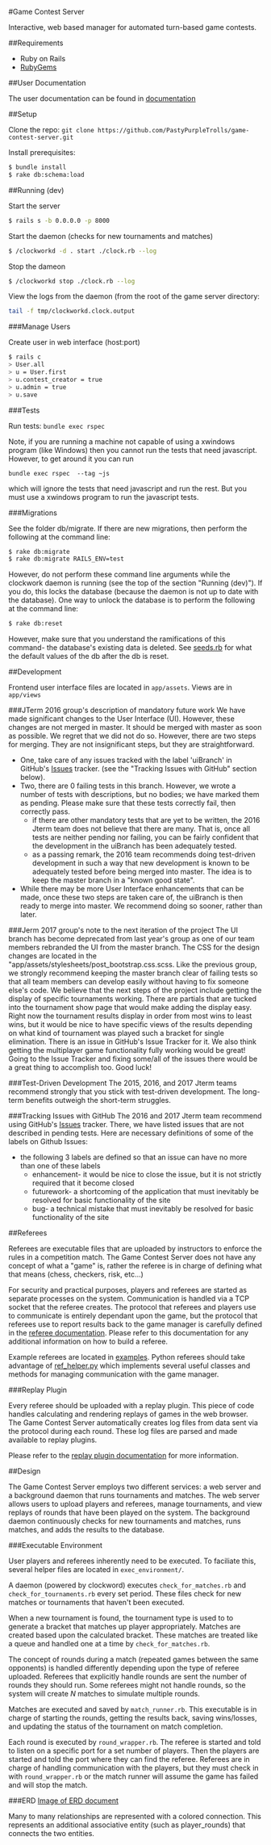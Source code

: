 #Game Contest Server

Interactive, web based manager for automated turn-based game contests.

##Requirements

* Ruby on Rails
* [RubyGems](https://rubygems.org)

##User Documentation

The user documentation can be found in [documentation](https://github.com/PastyPurpleTrolls/game-contest-server/tree/master/documentation)

##Setup

Clone the repo: `git clone https://github.com/PastyPurpleTrolls/game-contest-server.git`

Install prerequisites:
```bash
$ bundle install
$ rake db:schema:load
```

##Running (dev)

Start the server

```bash
$ rails s -b 0.0.0.0 -p 8000
```

Start the daemon (checks for new tournaments and matches)

```bash
$ /clockworkd -d . start ./clock.rb --log
```

Stop the dameon

```bash
$ /clockworkd stop ./clock.rb --log
```

View the logs from the daemon (from the root of the game server directory: 

```bash 
tail -f tmp/clockworkd.clock.output
```

###Manage Users

Create user in web interface (host:port)

```bash
$ rails c
> User.all
> u = User.first
> u.contest_creator = true
> u.admin = true
> u.save
```

###Tests

Run tests: `bundle exec rspec`

Note, if you are running a machine not capable of using a xwindows
program (like Windows) then you cannot run the tests that need javascript.
However, to get around it you can run
```
bundle exec rspec  --tag ~js
```
which will ignore the tests that need javascript and run the rest. But you
must use a xwindows program to run the javascript tests.

###Migrations

See the folder db/migrate. If there are new migrations, then perform the
following at the command line:
```bash
$ rake db:migrate
$ rake db:migrate RAILS_ENV=test
```

However, do not perform these command line arguments while the clockwork
daemon is running (see the top of the section "Running (dev)"). If you do,
this locks the database (because the daemon is not up to date with the
database). One way to unlock the database is to perform the following at the
command line:
```bash
$ rake db:reset
```

However, make sure that you understand the ramifications of this command-
the database's existing data is deleted. See
[seeds.rb](https://github.com/PastyPurpleTrolls/game-contest-server/blob/master/db/seeds/development.rb) for what the default values of the db
after the db is reset.

##Development

Frontend user interface files are located in `app/assets`. Views are in `app/views`

###JTerm 2016 group's description of mandatory future work
We have made significant changes to the User Interface (UI). However, these
changes are not merged in master. It should be merged with master as soon as
possible. We regret that we did not do so. However, there are two steps for
merging. They are not insignificant steps, but they are straightforward. 
* One, take care of any issues tracked with the label 'uiBranch' in GitHub's
[Issues](https://github.com/PastyPurpleTrolls/game-contest-server/issues)
tracker. (see the "Tracking Issues with GitHub" section below).
* Two, there are 0 failing tests in this branch. However, we wrote a number of
tests with descriptions, but no bodies; we have marked them as pending. Please
make sure that these tests correctly fail, then correctly pass.
	* if there are other mandatory tests that are yet to be written, the 2016
	Jterm team does not believe that there are many. That is, once all tests
	are neither pending nor failing, you can be fairly confident that the
	development in the uiBranch has been adequately tested. 
	* as a passing remark, the 2016 team recommends doing test-driven
	development in such a way that new development is known to be adequately
	tested before being merged into master. The idea is to keep the master
	branch in a "known good state".
* While there may be more User Interface enhancements that can be made, once
these two steps are taken care of, the uiBranch is then ready to merge into
master. We recommend doing so sooner, rather than later.

###Jerm 2017 group's note to the next iteration of the project
The UI branch has become deprecated from last year's group as one of our team
members rebranded the UI from the master branch. The CSS for the design changes
are located in the "app/assets/stylesheets/post_bootstrap.css.scss.
Like the previous group, we strongly recommend keeping the master branch clear
of failing tests so that all team members can develop easily without having to
fix someone else's code. 
We believe that the next steps of the project include getting the display of
specific tournaments working. There are partials that are tucked into the
tournament show page that would make adding the display easy. Right now the
tournament results display in order from most wins to least wins, but it would
be nice to have specific views of the results depending on what kind of
tournament was played such a bracket for single elimination. There is an issue
in GitHub's Issue Tracker for it. 
We also think getting the multiplayer game functionality fully working would
be great! Going to the Issue Tracker and fixing some/all of the issues there
would be a great thing to accomplish too. Good luck!

###Test-Driven Development
The 2015, 2016, and 2017 Jterm teams recommend strongly that you stick with
test-driven development. The long-term benefits outweigh the 
short-term struggles. 

###Tracking Issues with GitHub
The 2016 and 2017 Jterm team recommend using GitHub's 
[Issues](https://github.com/PastyPurpleTrolls/game-contest-server/issues)
tracker. There, we have listed issues that are not described in pending tests.
Here are necessary definitions of some of the labels on Github Issues:
* the following 3 labels are defined so that an issue can have no more than
one of these labels
	* enhancement- it would be nice to close the issue, but it is not strictly
	required that it become closed
	* futurework- a shortcoming of the application that must inevitably be
	resolved for basic functionality of the site
	* bug- a technical mistake that must inevitably be resolved for basic
	functionality of the site

##Referees

Referees are executable files that are uploaded by instructors to enforce the
rules in a competition match. The Game Contest Server does not have any concept
of what a "game" is, rather the referee is in charge of defining what that
means (chess, checkers, risk, etc...) 

For security and practical purposes, players and referees are started as
separate processes on the system. Communication is handled via a TCP socket
that the referee creates. The protocol that referees and players use to
communicate is entirely dependant upon the game, but the protocol that referees
use to report results back to the game manager is carefully defined in the 
[referee documentation](documentation/creator/referee.md). Please refer to this
documentation for any additional information on how to build a referee.

Example referees are located in [examples](examples). Python referees should
take advantage of [ref_helper.py](examples/guess-w/ref_helper.py) which
implements several useful classes and methods for managing communication with
the game manager.

###Replay Plugin

Every referee should be uploaded with a replay plugin. This piece of code
handles calculating and rendering replays of games in the web browser. The
Game Contest Server automatically creates log files from data sent via the
protocol during each round. These log files are parsed and made available to
replay plugins. 

Please refer to the 
[replay plugin documentation](documentation/creator/referee.md)
for more information.

##Design

The Game Contest Server employs two different services: a web server and a
background daemon that runs tournaments and matches. The web server allows
users to upload players and referees, manage tournaments, and view replays of
rounds that have been played on the system. The background daemon continuously
checks for new tournaments and matches, runs matches, and adds the results to
the database.

###Executable Environment

User players and referees inherently need to be executed. To faciliate this,
several helper files are located in `exec_environment/`.

A daemon (powered by clockword) executes `check_for_matches.rb` and 
`check_for_tournaments.rb` every set period. These files check for new
matches or tournaments that haven't been executed. 

When a new tournament is found, the tournament type is used to to generate a
bracket that matches up player appropriately. Matches are created based upon
the calculated bracket. These matches are treated like a queue and handled one
at a time by `check_for_matches.rb`. 

The concept of rounds during a match (repeated games between the same
opponents) is handled differently depending upon the type of referee uploaded.
Referees that explicitly handle rounds are sent the number of rounds they
should run. Some referees might not handle rounds, so the system will create 
*N* matches to simulate multiple rounds. 

Matches are executed and saved by `match_runner.rb`. This executable is in
charge of starting the rounds, getting the results back, saving wins/losses,
and updating the status of the tournament on match completion. 

Each round is executed by `round_wrapper.rb`. The referee is started and told
to listen on a specific port for a set number of players. Then the players are
started and told the port where they can find the referee. Referees are in
charge of handling communication with the players, but they must check in with
`round_wrapper.rb` or the match runner will assume the game has failed and
will stop the match. 

###ERD
[Image of ERD document](documentation/GameContestServerERD.png)

Many to many relationships are represented with a colored connection. This 
represents an additional associative entity (such as player_rounds) that
connects the two entities. 